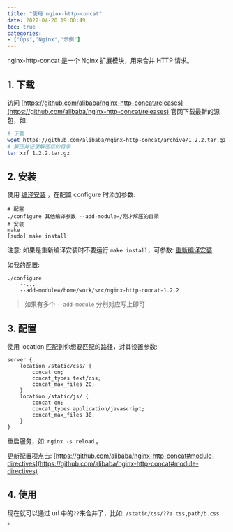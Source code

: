 ```yaml
---
title: "使用 nginx-http-concat"
date: 2022-04-20 19:00:49
toc: true
categories:
- ["Ops","Nginx","示例"]
---
```


nginx-http-concat 是一个 Nginx 扩展模块，用来合并 HTTP 请求。




## 1. 下载
访问 [https://github.com/alibaba/nginx-http-concat/releases](https://github.com/alibaba/nginx-http-concat/releases) 官网下载最新的源包，如:
```bash
# 下载
wget https://github.com/alibaba/nginx-http-concat/archive/1.2.2.tar.gz
# 解压并记录解压后的目录
tar xzf 1.2.2.tar.gz
```

## 2. 安装
使用 [编译安装](nginx_guide_linux-install) ，在配置 configure 时添加参数:
```shell
# 配置
./configure 其他编译参数 --add-module=/刚才解压的目录
# 安装
make
[sudo] make install
```
注意: 如果是重新编译安装时不要运行 `make install`，可参数: [重新编译安装](../guide/linux-install.md#%E9%87%8D%E6%96%B0%E7%BC%96%E8%AF%91%E5%AE%89%E8%A3%85)

如我的配置:
```shell
./configure
    --...
    --add-module=/home/work/src/nginx-http-concat-1.2.2
```
> 如果有多个 `--add-module` 分别对应写上即可


## 3. 配置
使用 location 匹配到你想要匹配的路径，对其设置参数:
```nginx
server {
    location /static/css/ {
        concat on;
        concat_types text/css;
        concat_max_files 20;
    }
    location /static/js/ {
        concat on;
        concat_types application/javascript;
        concat_max_files 30;
    }
}
```
重启服务，如: `nginx -s reload` 。

更新配置项点击: [https://github.com/alibaba/nginx-http-concat#module-directives](https://github.com/alibaba/nginx-http-concat#module-directives)

## 4. 使用
现在就可以通过 url 中的`??`来合并了，比如: `/static/css/??a.css,path/b.css` 。

